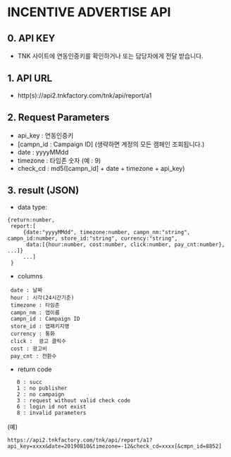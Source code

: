 # INCENTIVE ADVERTISE API
## 0. API KEY
   -  TNK 사이트에 연동인증키를 확인하거나 또는  담당자에게 전달 받습니다.

## 1. API URL
  - http(s)://api2.tnkfactory.com/tnk/api/report/a1

## 2. Request Parameters
   - api_key : 연동인증키
   - [campn_id : Campaign ID] (생략하면 계정의 모든 캠페인 조회됩니다.)
   - date : yyyyMMdd
   - timezone : 타임존 숫자 (예 : 9)
  - check_cd : md5([campn_id] + date + timezone + api_key)

## 3. result (JSON)
  - data type:
```
{return:number,  
 report:[
     {date:"yyyyMMdd", timezone:number, campn_nm:"string", campn_id:number, store_id:"string", currency:"string", 
      data:[{hour:number, cost:number, click:number, pay_cnt:number}, ...]}
     ...]
 }
 ```

  - columns
  ```
   date : 날짜
   hour : 시각(24시간기준)
   timezone : 타임존
   campn_nm : 앱이름
   campn_id : Campaign ID
   store_id : 앱패키지명
   currency : 통화
   click :  광고 클릭수
   cost : 광고비
   pay_cnt : 전환수
```
   
  - return code
```
   0 : succ
   1 : no publisher
   2 : no campaign
   3 : request without valid check code
   6 : login id not exist
   8 : invalid parameters
```

(예)
```
https://api2.tnkfactory.com/tnk/api/report/a1?api_key=xxxx&date=20190810&timezone=-12&check_cd=xxxx[&cmpn_id=8852]
```
